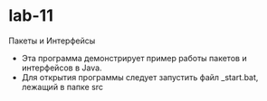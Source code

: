 # lab-11
Пакеты и Интерфейсы
- Эта программа демонстрирует пример работы пакетов и интерфейсов в Java. 
- Для открытия программы следует запустить файл _start.bat, лежащий в папке src
